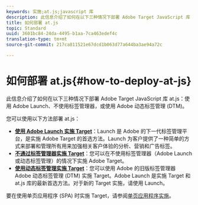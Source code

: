 ```yaml
---
keywords: 实施;at.js;javascript 库
description: 此信息介绍了如何在以下三种情况下部署 Adobe Target JavaScript 库 at.js：使用 Adobe Launch、不使用标签管理器，或使用 Adobe 动态标签管理 (DTM)。
title: 如何部署 at.js
topic: Standard
uuid: 3601bc84-24da-4495-b1aa-7ca463edef4c
translation-type: tm+mt
source-git-commit: 217ca811521e67dcd1b063d77a644ba3ae94a72c

---
```



# 如何部署 at.js{#how-to-deploy-at-js}

此信息介绍了如何在以下三种情况下部署 Adobe Target JavaScript 库 at.js：使用 Adobe Launch、不使用标签管理器，或使用 Adobe 动态标签管理 (DTM)。

您可以使用以下方法部署 at.js：

* **[使用 Adobe Launch 实施 Target](/help/c-implementing-target/c-implementing-target-for-client-side-web/how-to-deployatjs/cmp-implementing-target-using-adobe-launch.md)**：Launch 是 Adobe 的下一代标签管理平台，是实施 Adobe Target 的首选方法。Launch 为客户提供了一种简单的方式来部署和管理所有用来加强相关客户体验的分析、营销和广告标签。
* **[不通过标签管理器实施 Target](/help/c-implementing-target/c-implementing-target-for-client-side-web/how-to-deployatjs/implementing-target-without-a-tag-manager.md)**：您可以在不使用标签管理器（Adobe Launch 或动态标签管理）的情况下实施 Adobe Target。
* **[使用动态标签管理实施 Target](/help/c-implementing-target/c-implementing-target-for-client-side-web/how-to-deployatjs/implementing-target-using-dynamic-tag-management.md)**：您可以使用 Adobe 的旧版标签管理器 Adobe 动态标签管理 (DTM) 实施 Target。Adobe Launch 是实施 Target 和 at.js 库的最新首选方法。对于新的 Target 实施，请使用 Launch。

要在使用单页应用程序 (SPA) 时实施 Target，请参阅[单页应用程序实施](/help/c-implementing-target/c-implementing-target-for-client-side-web/how-to-deployatjs/target-atjs-single-page-application.md)。